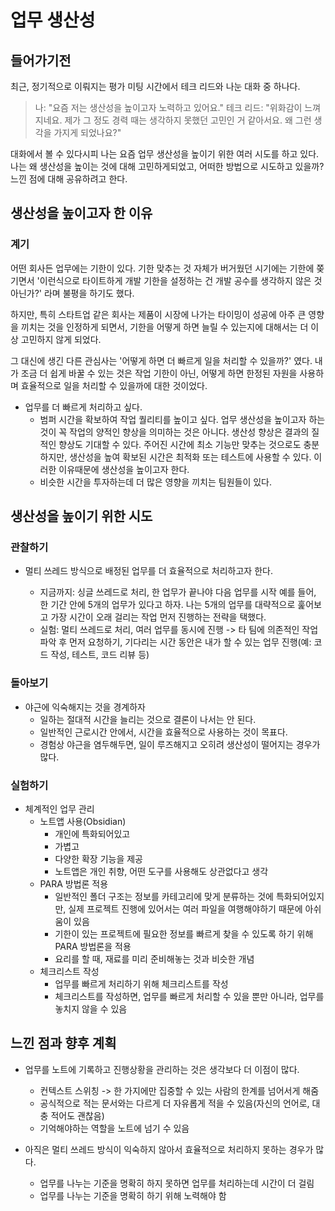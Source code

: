 # 업무 생산성

## 들어가기전

최근, 정기적으로 이뤄지는 평가 미팅 시간에서 테크 리드와 나눈 대화 중 하나다.

> 나: "요즘 저는 생산성을 높이고자 노력하고 있어요."
> 테크 리드: "위화감이 느껴지네요. 제가 그 정도 경력 때는 생각하지 못했던 고민인 거 같아서요. 왜 그런 생각을 가지게 되었나요?"

대화에서 볼 수 있다시피 나는 요즘 업무 생산성을 높이기 위한 여러 시도를 하고 있다. 나는 왜 생산성을 높이는 것에 대해 고민하게되었고, 어떠한 방법으로 시도하고 있을까? 느낀 점에 대해 공유하려고 한다.

## 생산성을 높이고자 한 이유

### 계기

어떤 회사든 업무에는 기한이 있다. 기한 맞추는 것 자체가 버거웠던 시기에는 기한에 쫒기면서 '이런식으로 타이트하게 개발 기한을 설정하는 건 개발 공수를 생각하지 않은 것 아닌가?' 라며 불평을 하기도 했다.

하지만, 특히 스타트업 같은 회사는 제품이 시장에 나가는 타이밍이 성공에 아주 큰 영향을 끼치는 것을 인정하게 되면서, 기한을 어떻게 하면 늘릴 수 있는지에 대해서는 더 이상 고민하지 않게 되었다.

그 대신에 생긴 다른 관심사는 '어떻게 하면 더 빠르게 일을 처리할 수 있을까?' 였다. 내가 조금 더 쉽게 바꿀 수 있는 것은 작업 기한이 아닌, 어떻게 하면 한정된 자원을 사용하며 효율적으로 일을 처리할 수 있을까에 대한 것이었다.

- 업무를 더 빠르게 처리하고 싶다.
  - 범퍼 시간을 확보하여 작업 퀄리티를 높이고 싶다.
    업무 생산성을 높이고자 하는 것이 꼭 작업의 양적인 향상을 의미하는 것은 아니다. 생산성 향상은 결과의 질적인 향상도 기대할 수 있다. 주어진 시간에 최소 기능만 맞추는 것으로도 충분하지만, 생산성을 높여 확보된 시간은 최적화 또는 테스트에 사용할 수 있다. 이러한 이유때문에 생산성을 높이고자 한다.
  - 비슷한 시간을 투자하는데 더 많은 영향을 끼치는 팀원들이 있다.

## 생산성을 높이기 위한 시도

### 관찰하기

- 멀티 쓰레드 방식으로 배정된 업무를 더 효율적으로 처리하고자 한다.

  - 지금까지: 싱글 쓰레드로 처리, 한 업무가 끝나야 다음 업무를 시작
    예를 들어, 한 기간 안에 5개의 업무가 있다고 하자. 나는 5개의 업무를 대략적으로 훑어보고 가장 시간이 오래 걸리는 작업 먼저 진행하는 전략을 택했다.
  - 실험: 멀티 쓰레드로 처리, 여러 업무를 동시에 진행 -> 타 팀에 의존적인 작업 파악 후 먼저 요청하기, 기다리는 시간 동안은 내가 할 수 있는 업무 진행(예: 코드 작성, 테스트, 코드 리뷰 등)

### 돌아보기

- 야근에 익숙해지는 것을 경계하자
  - 일하는 절대적 시간을 늘리는 것으로 결론이 나서는 안 된다.
  - 일반적인 근로시간 안에서, 시간을 효율적으로 사용하는 것이 목표다.
  - 경험상 야근을 염두해두면, 일이 루즈해지고 오히려 생산성이 떨어지는 경우가 많다.

### 실험하기

- 체계적인 업무 관리
  - 노트앱 사용(Obsidian)
    - 개인에 특화되어있고
    - 가볍고
    - 다양한 확장 기능을 제공
    - 노트앱은 개인 취향, 어떤 도구를 사용해도 상관없다고 생각
  - PARA 방법론 적용
    - 일반적인 폴더 구조는 정보를 카테고리에 맞게 분류하는 것에 특화되어있지만, 실제 프로젝트 진행에 있어서는 여러 파일을 여행해야하기 때문에 아쉬움이 있음
    - 기한이 있는 프로젝트에 필요한 정보를 빠르게 찾을 수 있도록 하기 위해 PARA 방법론을 적용
    - 요리를 할 때, 재료를 미리 준비해놓는 것과 비슷한 개념
  - 체크리스트 작성
    - 업무를 빠르게 처리하기 위해 체크리스트를 작성
    - 체크리스트를 작성하면, 업무를 빠르게 처리할 수 있을 뿐만 아니라, 업무를 놓치지 않을 수 있음

## 느낀 점과 향후 계획

- 업무를 노트에 기록하고 진행상황을 관리하는 것은 생각보다 더 이점이 많다.

  - 컨텍스트 스위칭 -> 한 가지에만 집중할 수 있는 사람의 한계를 넘어서게 해줌
  - 공식적으로 적는 문서와는 다르게 더 자유롭게 적을 수 있음(자신의 언어로, 대충 적어도 괜찮음)
  - 기억해야하는 역할을 노트에 넘기 수 있음

- 아직은 멀티 쓰레드 방식이 익숙하지 않아서 효율적으로 처리하지 못하는 경우가 많다.
  - 업무를 나누는 기준을 명확히 하지 못하면 업무를 처리하는데 시간이 더 걸림
  - 업무를 나누는 기준을 명확히 하기 위해 노력해야 함
